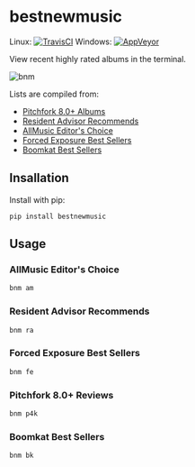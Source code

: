 # bestnewmusic
Linux: [![TravisCI](https://travis-ci.org/ddbourgin/bestnewmusic.svg)](https://travis-ci.org/ddbourgin/bestnewmusic)
Windows: [![AppVeyor](https://ci.appveyor.com/api/projects/status/github/ddbourgin/bestnewmusic?svg=True)](https://ci.appveyor.com/project/ddbourgin/bestnewmusic)

View recent highly rated albums in the terminal. 

![bnm](images/bnm.gif "bnm p4k")

Lists are compiled from:
- [Pitchfork 8.0+ Albums](https://pitchfork.com/best/high-scoring-albums/)
- [Resident Advisor Recommends](https://www.residentadvisor.net/reviews.aspx?format=recommend)
- [AllMusic Editor's Choice](https://www.allmusic.com/newreleases/editorschoice)
- [Forced Exposure Best Sellers](https://forcedexposure.com/Best/BestIndex.html)
- [Boomkat Best Sellers](https://boomkat.com/bestsellers)

## Insallation
Install with pip:
```
pip install bestnewmusic
```
## Usage
### AllMusic Editor's Choice
```bash
bnm am
```
### Resident Advisor Recommends
```bash
bnm ra
```
### Forced Exposure Best Sellers
```bash
bnm fe
```
### Pitchfork 8.0+ Reviews
```bash
bnm p4k
```
### Boomkat Best Sellers
```bash
bnm bk
```
